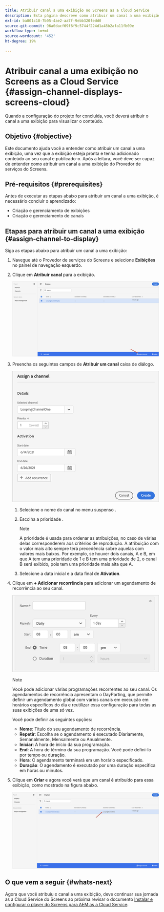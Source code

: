 ```yaml
---
title: Atribuir canal a uma exibição no Screens as a Cloud Service
description: Esta página descreve como atribuir um canal a uma exibição no Screens as a Cloud Service.
exl-id: ba001c18-7b05-4ae2-aa7f-9ebb320fedd0
source-git-commit: 96a0dacf69f6f9c5744f224d1a48b2afa11fb09e
workflow-type: tm+mt
source-wordcount: '452'
ht-degree: 19%

---
```


# Atribuir canal a uma exibição no Screens as a Cloud Service {#assign-channel-displays-screens-cloud}

Quando a configuração do projeto for concluída, você deverá atribuir o canal a uma exibição para visualizar o conteúdo.

## Objetivo {#objective}

Este documento ajuda você a entender como atribuir um canal a uma exibição, uma vez que a exibição esteja pronta e tenha adicionado conteúdo ao seu canal e publicado-o. Após a leitura, você deve ser capaz de entender como atribuir um canal a uma exibição do Provedor de serviços do Screens.

## Pré-requisitos {#prerequisites}

Antes de executar as etapas abaixo para atribuir um canal a uma exibição, é necessário concluir o aprendizado:

* Criação e gerenciamento de exibições
* Criação e gerenciamento de canais

## Etapas para atribuir um canal a uma exibição {#assign-channel-to-display}

Siga as etapas abaixo para atribuir um canal a uma exibição:

1. Navegue até o Provedor de serviços do Screens e selecione **Exibições** no painel de navegação esquerdo.

1. Clique em **Atribuir canal** para a exibição.

   ![imagem](/help/screens-cloud/assets/display/assignchannel-1.png)

1. Preencha os seguintes campos de **Atribuir um canal** caixa de diálogo.

   ![imagem](/help/screens-cloud/assets/display/assignchannel-2.png)

   1. Selecione o nome do canal no menu suspenso .
   1. Escolha a prioridade .

      >[!NOTE]
      >A prioridade é usada para ordenar as atribuições, no caso de várias delas corresponderem aos critérios de reprodução. A atribuição com o valor mais alto sempre terá precedência sobre aquelas com valores mais baixos. Por exemplo, se houver dois canais, A e B, em que A tem uma prioridade de 1 e B tem uma prioridade de 2, o canal B será exibido, pois tem uma prioridade mais alta que A.
   1. Selecione a data inicial e a data final de **Ativation**.

1. Clique em **+ Adicionar recorrência** para adicionar um agendamento de recorrência ao seu canal.

   ![imagem](/help/screens-cloud/assets/create-content/recurrence-1.png)

   >[!NOTE]
   >Você pode adicionar várias programações recorrentes ao seu canal. Os agendamentos de recorrência apresentam o DayParting, que permite definir um agendamento global com vários canais em execução em horários específicos do dia e reutilizar essa configuração para todas as suas exibições de uma só vez.

   Você pode definir as seguintes opções:

   * **Nome**: Título do seu agendamento de recorrência.
   * **Repetir**: Escolha se o agendamento é executado Diariamente, Semanalmente, Mensalmente ou Anualmente.
   * **Iniciar**: A hora de início da sua programação.
   * **End**: A hora de término da sua programação. Você pode defini-lo por tempo ou duração.
   * **Hora**: O agendamento terminará em um horário especificado.
   * **Duração**: O agendamento é executado por uma duração específica em horas ou minutos.

1. Clique em **Criar** e agora você verá que um canal é atribuído para essa exibição, como mostrado na figura abaixo.

   ![imagem](/help/screens-cloud/assets/display/assignchannel-3.png)


## O que vem a seguir {#whats-next}

Agora que você atribuiu o canal a uma exibição, deve continuar sua jornada as a Cloud Service do Screens ao próxima revisar o documento [Instalar e configurar o player do Screens para AEM as a Cloud Service](/help/screens-cloud/managing-players-registration/installing-screens-cloud-player.md).
